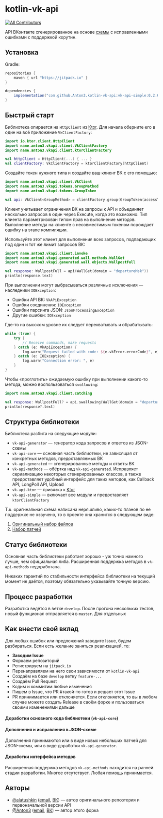 # kotlin-vk-api
[![All Contributors](https://img.shields.io/badge/all_contributors-2-orange.svg?style=flat-square)](#contributors)

API ВКонтакте сгенерированное на основе
[схемы](https://github.com/VKCOM/vk-api-schema)
с исправленными ошибками c поддержкой корутин.

## Установка

Gradle:

```gradle
repositories {
    maven { url "https://jitpack.io" }
}

dependencies {
    implementation("com.github.Anton3.kotlin-vk-api:vk-api-simple:0.2.0")
}
```

## Быстрый старт

Библиотека опирается на `HttpClient` из [Ktor](https://github.com/ktorio/ktor).
Для начала оберните его в один на всё приложение `VkClientFactory`:

```kotlin
import io.ktor.client.HttpClient
import name.anton3.vkapi.client.VkClientFactory
import name.anton3.vkapi.client.ktorClientFactory

val httpClient = HttpClient(...) { ... }
val clientFactory: VkClientFactory = ktorClientFactory(httpClient)
```

Создайте токен нужного типа и создайте ваш клиент ВК с его помощью:

```kotlin
import name.anton3.vkapi.client.VkClient
import name.anton3.vkapi.tokens.GroupMethod
import name.anton3.vkapi.tokens.GroupToken

val api: VkClient<GroupMethod> = clientFactory.group(GroupToken(accessToken, id))
```

Клиент учитывает ограничения ВК на запросы к API и объединяет несколько запросов
в один через Execute, когда это возможно. Тип клиента параметризован типом прав
на выполнение методов. Выполнение метода на клиенте с несовместимым токеном
порождает ошибку на этапе компиляции.

Используйте этот клиент для выполнения всех запросов, подпадающих под один и тот
же лимит запросов ВК:

```kotlin
import name.anton3.vkapi.client.invoke
import name.anton3.vkapi.generated.wall.methods.WallGet
import name.anton3.vkapi.generated.wall.objects.WallpostFull

val response: WallpostFull = api(WallGet(domain = "departureMsk"))
println(response.text)
```

При выполнении могут выбрасываться различные исключения — наследники
`IOException`:

- Ошибки API ВК: `VkAPiException`
- Ошибки соединения: `IOException`
- Ошибки парсинга JSON: `JsonProcessingException`
- Другие ошибки: `IOException`

Где-то на высоком уровне их следует перехватывать и обрабатывать:

```kotlin
while (true) {
    try {
        // Receive commands, make requests
    } catch (e: VkApiException) {
        log.warn("Request failed with code: ${e.vkError.errorCode}", e)
    } catch (e: IOException) {
        log.warn("Connection error: ", e)
    }
}
```

Чтобы «проглотить» ожидаемую ошибку при выполнении какого-то метода, можно
воспользоваться `swallowing`:

```kotlin
import name.anton3.vkapi.client.catching

val response: WallpostFull? = api.swallowing(WallGet(domain = "departureMsk"))
println(response?.text)
```

## Структура библиотеки
Библиотека разбита на следующие модули:

- `vk-api-generator` — генератор кода запросов и ответов из JSON-схемы
- `vk-api-core` — основная часть библиотеки, не зависящая от конкретных методов,
предоставляемых ВК
- `vk-api-generated` — сгенерированные методы и ответы ВК
- `vk-api-methods` — обёртка над `vk-api-generated`. Исправляет сериализацию
некоторых сгенерированных классов, а также предоставляет удобный интерфейс для
таких методов, как Callback API, LongPoll API, Upload
- `vk-api-ktor` — привязка к [Ktor](https://github.com/ktorio/ktor)
- `vk-api-simple` — включает все модули и предоставляет `ktorClientFactory`

Т.к. оригинальная схема написана неряшливо, каких-то планов по ее поддержке
не озвучено, то в проекте она хранится в следующем виде:

1. [Оригинальный набор файлов](https://github.com/Anton3/kotlin-vk-api/tree/master/generator/src/main/resources/schema)
2. [Набор патчей](https://github.com/Anton3/kotlin-vk-api/tree/master/generator/src/main/resources/patch)

## Статус библиотеки
Основная часть библиотеки работает хорошо - уж точно намного лучше, чем
официальная либа. Расширенная поддержка методов в `vk-api-methods` недоработана.

Никаких гарантий по стабильности интерфейса библиотеки на текущий момент
не даётся, поэтому обязательно указывайте точную версию.

## Процесс разработки
Разработка ведётся в ветке `develop`. После прогона нескольких тестов,
новый функционал отправляется в `master`. Для отдельных

## Как внести свой вклад
Для любых ошибок или предложений заводите Issue, будем разбираться. Если есть
желание заняться реализацией, то:
- **Заводим Issue**
- Форкаем репозиторий
- Регистрируем на `jitpack.io`
- Перенаправляем на него свои зависимости от `kotlin-vk-api`
- Создаём на базе `develop` ветку `feature-...`
- Создаём Pull Request
- Кодим и коммитим любые изменения
- Пишем в Issue, что PR #такой-то готов и решает этот Issue
- PR приниимается или отклоняется. Если отклоняется, то вы в любом случае можете
создать Release в своём форке и пользоваться своими изменениями дальше

#### Доработки основного кода библиотеки (`vk-api-core`)

#### Дополнения и исправления в JSON-схеме
Дополнения принимаются или в виде новых небольших патчей для JSON-схемы, или
в виде доработки `vk-api-generator`.

#### Доработки интерфейса методов
Расширенная поддержка методов `vk-api-methods` находится на ранней стадии
разработки. Многое отсутствует. Любая помощь принимается.

## Авторы

- [@alatushkin](https://github.com/alatushkin) ([email](mailto:alexandr.latushkin@gmail.com), [ВК](https://vk.com/id5518788)) —
автор оригинального репозтория и первоначальной версии API
- [@Anton3](https://github.com/Anton3) ([email](mailto:antony.zhilin@gmail.com), [ВК](https://vk.com/antonyzhilin)) —
автор этого форка
